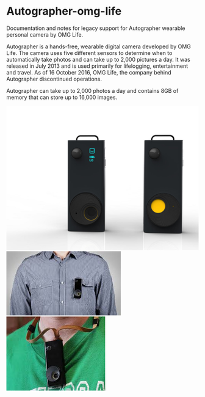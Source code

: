 # Autographer-omg-life
Documentation and notes for legacy support for Autographer wearable personal camera by OMG Life.

Autographer is a hands-free, wearable digital camera developed by OMG Life. The camera uses five different sensors to determine when to automatically take photos and can take up to 2,000 pictures a day. It was released in July 2013 and is used primarily for lifelogging, entertainment and travel. As of 16 October 2016, OMG Life, the company behind Autographer discontinued operations.

Autographer can take up to 2,000 photos a day and contains 8GB of memory that can store up to 16,000 images.

![Autographer](images/autographer-off-on.jpeg)
![](images/clipon.jpeg)
![](images/clipon2.jpeg)
